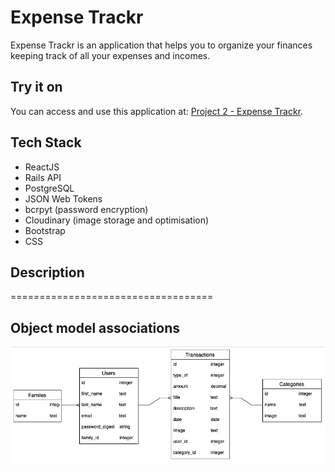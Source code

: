 # Expense Trackr
Expense Trackr is an application that helps you to organize your finances keeping track of all your expenses and incomes.

## Try it on
You can access and use this application at: [Project 2 - Expense Trackr](https://expense-trackr0.netlify.app).

## Tech Stack
* ReactJS
* Rails API
* PostgreSQL
* JSON Web Tokens
* bcrpyt (password encryption)
* Cloudinary (image storage and optimisation)
* Bootstrap
* CSS

## Description
===================================


## Object model associations
![association](/public/images/associations.png)



